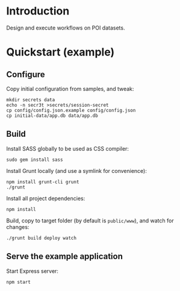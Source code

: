 # Introduction

Design and execute workflows on POI datasets.

# Quickstart (example)

## Configure

Copy initial configuration from samples, and tweak:

    mkdir secrets data
    echo -n secr3t >secrets/session-secret
    cp config/config.json.example config/config.json
    cp initial-data/app.db data/app.db

## Build

Install SASS globally to be used as CSS compiler:

    sudo gem install sass

Install Grunt locally (and use a symlink for convenience):

    npm install grunt-cli grunt
    ./grunt

Install all project dependencies:

    npm install

Build, copy to target folder (by default is `public/www`), and watch for changes:

    ./grunt build deploy watch

## Serve the example application

Start Express server:

    npm start


